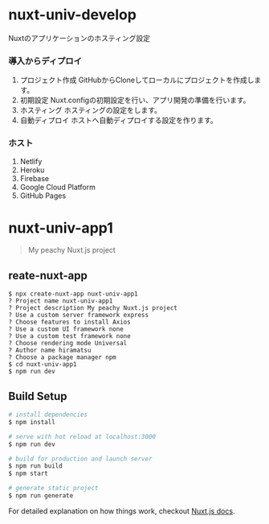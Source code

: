# nuxt-univ-develop 
Nuxtのアプリケーションのホスティング設定 
 
### 導入からディプロイ 
1. プロジェクト作成 
   GitHubからCloneしてローカルにプロジェクトを作成します。 
2. 初期設定 
   Nuxt.configの初期設定を行い、アプリ開発の準備を行います。 
3. ホスティング 
   ホスティングの設定をします。 
4. 自動ディプロイ 
   ホストへ自動ディプロイする設定を作ります。 
    
### ホスト 
1. Netlify
2. Heroku
3. Firebase
4. Google Cloud Platform
5. GitHub Pages


# nuxt-univ-app1
> My peachy Nuxt.js project
## reate-nuxt-app
```
$ npx create-nuxt-app nuxt-univ-app1
? Project name nuxt-univ-app1
? Project description My peachy Nuxt.js project
? Use a custom server framework express
? Choose features to install Axios
? Use a custom UI framework none
? Use a custom test framework none
? Choose rendering mode Universal
? Author name hiramatsu
? Choose a package manager npm
$ cd nuxt-univ-app1
$ npm run dev
```

## Build Setup

``` bash
# install dependencies
$ npm install 

# serve with hot reload at localhost:3000
$ npm run dev

# build for production and launch server
$ npm run build
$ npm start

# generate static project
$ npm run generate
```

For detailed explanation on how things work, checkout [Nuxt.js docs](https://nuxtjs.org).
 

